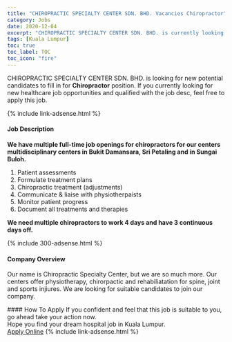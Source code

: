 ```yaml
---
title: "CHIROPRACTIC SPECIALTY CENTER SDN. BHD. Vacancies Chiropractor" 
category: Jobs 
date: 2020-12-04 
excerpt: "CHIROPRACTIC SPECIALTY CENTER SDN. BHD. is currently looking for suitable person to fill in the Chiropractor which positioned at Kuala Lumpur" 
tags: [Kuala Lumpur] 
toc: true 
toc_label: TOC 
toc_icon: "fire" 
--- 
```


<p>CHIROPRACTIC SPECIALTY CENTER SDN. BHD. is looking for new potential candidates to fill in for <b>Chiropractor</b> position. If you currently looking for new healthcare job opportunities and qualified with the job desc, feel free to apply this job.
</p>{% include link-adsense.html %} 
<div><div><div><h4>Job Description</h4></div></div><div><div><span><div><p><strong>We have multiple full-time job openings for chiropractors for our centers multidisciplinary centers in Bukit Damansara, Sri Petaling and in Sungai Buloh.&#160;</strong></p><ol><li>Patient assessments</li><li>Formulate treatment plans</li><li>Chiropractic treatment (adjustments)</li><li>Communicate &amp; liaise with physiotherpaists</li><li>Monitor patient progress</li><li>Document all treatments and therapies</li></ol><p><strong>We need multiple chiropractors to work 4 days and have 3 continuous days off.</strong></p></div></span></div></div></div> 
{% include 300-adsense.html %} 
<div><div><div><h4>Company Overview</h4></div></div><div><div><span><div><p>Our name is Chiropractic Specialty Center, but we are so much more. Our centers offer physiotherapy, chirorpactic and&#160;rehabiliatation for spine, joint and sports injiures. We are looking for suitable candidates to join our company.</p></div></span></div></div></div> 
#### How To Apply 
If you confident and feel that this job is suitable to you, go ahead take your action now. <br/> 
Hope you find your dream hospital job in Kuala Lumpur. <br/> 
<a href="https://www.jobstreet.com.my/en/job/chiropractor-4429184?jobId=jobstreet-my-job-4429184&sectionRank=4&token=0~3777ec59-c98c-43f1-aabc-125bec256834&fr=SRP%20View%20In%20New%20Ta" class="btn btn--warning" target="_blank" rel="nofollow noopenner">Apply Online</a> 
{% include link-adsense.html %} 